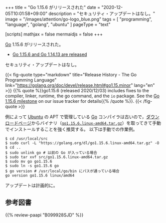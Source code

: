 +++
title = "Go 1.15.6 がリリースされた"
date =  "2020-12-05T10:01:58+09:00"
description = "セキュリティ・アップデートはなし。"
image = "/images/attention/go-logo_blue.png"
tags  = [ "programming", "language", "golang", "ubuntu" ]
pageType = "text"

[scripts]
  mathjax = false
  mermaidjs = false
+++

[Go] 1.15.6 がリリースされた。

- [Go 1.15.6 and Go 1.14.13 are released](https://groups.google.com/g/golang-announce/c/0kN8l6MprTo)

セキュリティ・アップデートはなし。

{{< fig-quote type="markdown" title="Release History - The Go Programming Language" link="https://golang.org/doc/devel/release.html#go1.15.minor" lang="en" >}}
{{% quote %}}go1.15.6 (released 2020/12/03) includes fixes to the compiler, linker, runtime, the go command, and the `io` package. See the [Go 1.15.6 milestone](https://github.com/golang/go/issues?q=milestone%3AGo1.15.6+label%3ACherryPickApproved) on our issue tracker for details{{% /quote %}}.
{{< /fig-quote >}}

例によって [Ubuntu] の APT で管理している [Go] コンパイラは古いので，[ダウンロードページ](https://golang.org/dl/ "Downloads - The Go Programming Language")からバイナリ（[`go1.15.6.linux-amd64.tar.gz`](https://golang.org/dl/go1.15.6.linux-amd64.tar.gz)）を取ってきて手動でインストールすることを強く推奨する。
以下は手動での作業例。

```text
$ cd /usr/local/src
$ sudo curl -L "https://golang.org/dl/go1.15.6.linux-amd64.tar.gz" -O
$ cd ..
$ sudo unlink go # 以前の Go が入っている場合
$ sudo tar xvf src/go1.15.6.linux-amd64.tar.gz
$ sudo mv go go1.15.6
$ sudo ln -s go1.15.6 go
$ go version # /usr/local/go/bin にパスが通っている場合
go version go1.15.6 linux/amd64
```

アップデートは計画的に。

[Go]: https://golang.org/ "The Go Programming Language"
[Ubuntu]: https://www.ubuntu.com/ "The leading operating system for PCs, IoT devices, servers and the cloud | Ubuntu"

## 参考図書

{{% review-paapi "B099928SJD" %}} <!-- プログラミング言語Go -->
